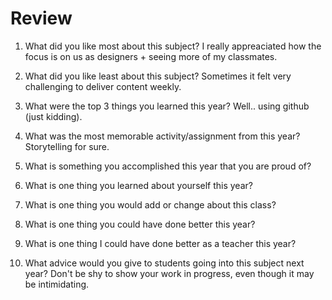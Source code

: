 # Review

1. What did you like most about this subject?
I really appreaciated how the focus is on us as designers + seeing more of my classmates. 

2. What did you like least about this subject?
Sometimes it felt very challenging to deliver content weekly.

3. What were the top 3 things you learned this year?
Well.. using github (just kidding). 

4. What was the most memorable activity/assignment from this year?
Storytelling for sure.

5. What is something you accomplished this year that you are proud of?

6. What is one thing you learned about yourself this year?


7. What is one thing you would add or change about this class?


8. What is one thing you could have done better this year?


9. What is one thing I could have done better as a teacher this year?


10. What advice would you give to students going into this subject next year?
Don't be shy to show your work in progress, even though it may be intimidating.

